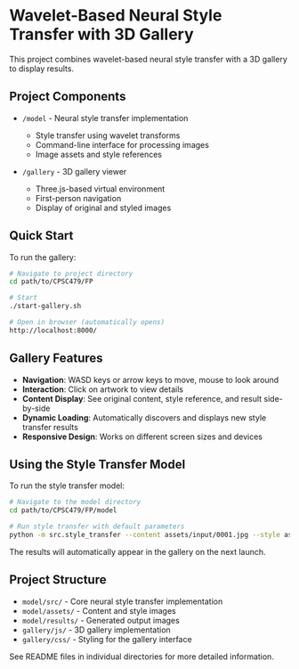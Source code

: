 # Wavelet-Based Neural Style Transfer with 3D Gallery

This project combines wavelet-based neural style transfer with a 3D gallery to display results.

## Project Components

- `/model` - Neural style transfer implementation
  - Style transfer using wavelet transforms
  - Command-line interface for processing images
  - Image assets and style references

- `/gallery` - 3D gallery viewer
  - Three.js-based virtual environment
  - First-person navigation
  - Display of original and styled images

## Quick Start

To run the gallery:

```bash
# Navigate to project directory
cd path/to/CPSC479/FP

# Start
./start-gallery.sh

# Open in browser (automatically opens)
http://localhost:8000/
```

## Gallery Features

- **Navigation**: WASD keys or arrow keys to move, mouse to look around
- **Interaction**: Click on artwork to view details
- **Content Display**: See original content, style reference, and result side-by-side
- **Dynamic Loading**: Automatically discovers and displays new style transfer results
- **Responsive Design**: Works on different screen sizes and devices

## Using the Style Transfer Model

To run the style transfer model:

```bash
# Navigate to the model directory
cd path/to/CPSC479/FP/model

# Run style transfer with default parameters
python -m src.style_transfer --content assets/input/0001.jpg --style assets/reference/0022.jpg --output results/my_output.jpg
```

The results will automatically appear in the gallery on the next launch.

## Project Structure

- `model/src/` - Core neural style transfer implementation
- `model/assets/` - Content and style images
- `model/results/` - Generated output images
- `gallery/js/` - 3D gallery implementation
- `gallery/css/` - Styling for the gallery interface

See README files in individual directories for more detailed information.
